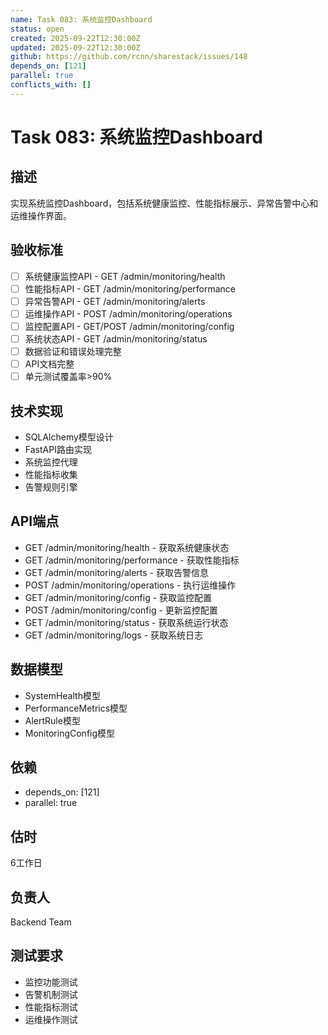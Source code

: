```yaml
---
name: Task 083: 系统监控Dashboard
status: open
created: 2025-09-22T12:30:00Z
updated: 2025-09-22T12:30:00Z
github: https://github.com/rcnn/sharestack/issues/148
depends_on: [121]
parallel: true
conflicts_with: []
---
```


# Task 083: 系统监控Dashboard

## 描述
实现系统监控Dashboard，包括系统健康监控、性能指标展示、异常告警中心和运维操作界面。

## 验收标准
- [ ] 系统健康监控API - GET /admin/monitoring/health
- [ ] 性能指标API - GET /admin/monitoring/performance
- [ ] 异常告警API - GET /admin/monitoring/alerts
- [ ] 运维操作API - POST /admin/monitoring/operations
- [ ] 监控配置API - GET/POST /admin/monitoring/config
- [ ] 系统状态API - GET /admin/monitoring/status
- [ ] 数据验证和错误处理完整
- [ ] API文档完整
- [ ] 单元测试覆盖率>90%

## 技术实现
- SQLAlchemy模型设计
- FastAPI路由实现
- 系统监控代理
- 性能指标收集
- 告警规则引擎

## API端点
- GET /admin/monitoring/health - 获取系统健康状态
- GET /admin/monitoring/performance - 获取性能指标
- GET /admin/monitoring/alerts - 获取告警信息
- POST /admin/monitoring/operations - 执行运维操作
- GET /admin/monitoring/config - 获取监控配置
- POST /admin/monitoring/config - 更新监控配置
- GET /admin/monitoring/status - 获取系统运行状态
- GET /admin/monitoring/logs - 获取系统日志

## 数据模型
- SystemHealth模型
- PerformanceMetrics模型
- AlertRule模型
- MonitoringConfig模型

## 依赖
- depends_on: [121]
- parallel: true

## 估时
6工作日

## 负责人
Backend Team

## 测试要求
- 监控功能测试
- 告警机制测试
- 性能指标测试
- 运维操作测试